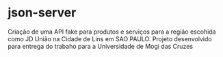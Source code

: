 # json-server
Criação de uma API fake para produtos e serviços para a região escohida como JD União na Cidade de Lins em SAO PAULO. Projeto desenvolvido para entrega do trabaho para a Universidade de Mogi  das Cruzes
